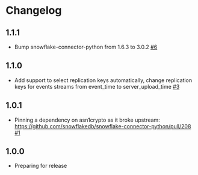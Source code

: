 # Changelog

## 1.1.1
  * Bump snowflake-connector-python from 1.6.3 to 3.0.2 [#6](https://github.com/singer-io/tap-amplitude/pull/6)

## 1.1.0
  * Add support to select replication keys automatically, change replication keys for events streams from event_time to server_upload_time [#3](https://github.com/singer-io/tap-amplitude/pull/3)

## 1.0.1
  * Pinning a dependency on asn1crypto as it broke upstream: https://github.com/snowflakedb/snowflake-connector-python/pull/208 [#1](https://github.com/singer-io/tap-amplitude/pull/1)

## 1.0.0
  * Preparing for release
